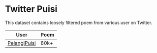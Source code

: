 # Twitter Puisi

This dataset contains loosely filtered poem from various user on Twitter. 

| User                                             | Poem |
| ------------------------------------------------ | ---- |
| [PelangiPuisi](https://twitter.com/PelangiPuisi) | 80k+ |

